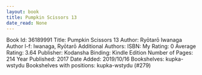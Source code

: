 ```yaml
---
layout: book
title: Pumpkin Scissors 13
date_read: None
---
```


Book Id: 36189991
Title: Pumpkin Scissors 13
Author: Ryōtarō Iwanaga
Author l-f: Iwanaga, Ryōtarō
Additional Authors: 
ISBN: 
My Rating: 0
Average Rating: 3.64
Publisher: Kodansha
Binding: Kindle Edition
Number of Pages: 214
Year Published: 2017
Date Added: 2019/10/16
Bookshelves: kupka-wstydu
Bookshelves with positions: kupka-wstydu (#279)

